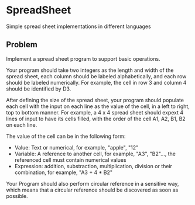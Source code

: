 # SpreadSheet

Simple spread sheet implementations in different languages

## Problem
Implement a spread sheet program to support basic operations.

Your program should take two integers as the length and width of the spread sheet, each column should be labeled
alphabetically, and each row should be labeled numerically. For example, the cell in row 3 and column 4 should be
identified by D3.

After defining the size of the spread sheet, your program should populate each cell with the input on each line as the
value of the cell, in a left to right, top to bottom manner. For example, a 4 x 4 spread sheet should expext 4 lines of
input to have its cells filled, with the order of the cell A1, A2, B1, B2 on each line.

The value of the cell can be in the following form:

* Value: Text or numerical, for example, "apple", "12"
* Variable: A reference to another cell, for example, "A3", "B2"..., the referenced cell must contain numerical values
* Expression: addition, substraction, multiplication, division or their combination, for example, "A3 + 4 \* B2"

Your Program should also perform circular reference in a sensitive way, which means that a circular reference should be
discovered as soon as possible.
